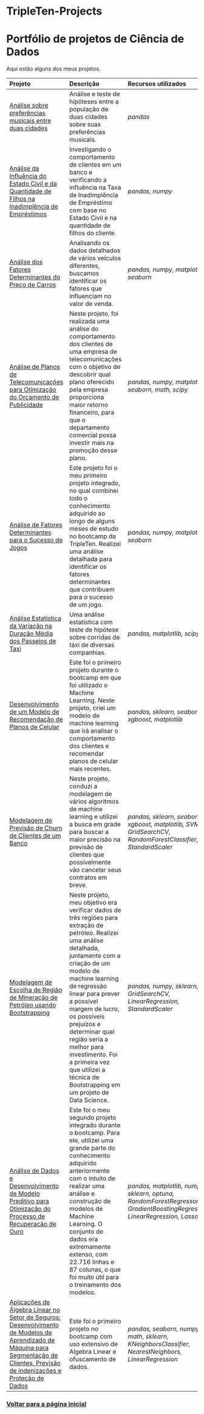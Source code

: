 # TripleTen-Projects

# Portfólio de projetos de Ciência de Dados

Aqui estão alguns dos meus projetos.

| Projeto               | Descrição                                                                                   | Recursos utilizados            |
|:--------------------- |:------------------------------------------------------------------------------------------- |:------------------------------ |
|[Análise sobre preferências musicais entre duas cidades](https://github.com/daneilcempus/TripleTen-Projects/blob/main/Projeto%201%20-%20Musica%20da%20Cidade%20Grande/project_music.ipynb)|Análise e teste de hipóteses entre a população de duas cidades sobre suas preferências musicais.|*pandas*|
|[Análise da Influência do Estado Civil e da Quantidade de Filhos na Inadimplência de Empréstimos](https://github.com/daneilcempus/TripleTen-Projects/blob/main/Projeto%202%20-%20%20An%C3%A1lise%20de%20Inadimpl%C3%AAncia%20Banc%C3%A1ria/bank_analysis.ipynb)|Investigando o comportamento de clientes em um banco e verificando a influência na Taxa de Inadimplência de Empréstimo com base no Estado Civil e na quantidade de filhos do cliente.|*pandas, numpy*|
|[Análise dos Fatores Determinantes do Preço de Carros](https://github.com/daneilcempus/TripleTen-Projects/blob/main/Projeto%203%20-%20An%C3%A1lise%20de%20Fatores%20que%20Influenciam%20Pre%C3%A7os%20de%20Carros/car_price.ipynb)|Analisando os dados detalhados de vários veículos diferentes, buscamos identificar os fatores que influenciam no valor de venda.|*pandas, numpy, matplotlib, seaborn*|
|[Análise de Planos de Telecomunicações para Otimização do Orçamento de Publicidade](https://github.com/daneilcempus/TripleTen-Projects/blob/main/Projeto%204%20-%20Planos%20de%20empresa%20de%20telecomunica%C3%A7%C3%B5es/telecommunications_plans.ipynb)|Neste projeto, foi realizada uma análise do comportamento dos clientes de uma empresa de telecomunicações com o objetivo de descobrir qual plano oferecido pela empresa proporciona maior retorno financeiro, para que o departamento comercial possa investir mais na promoção desse plano.|*pandas, numpy, matplotlib, seaborn, math, scipy*|
|[Análise de Fatores Determinantes para o Sucesso de Jogos](https://github.com/daneilcempus/TripleTen-Projects/blob/main/Projeto%205%20-%20Venda%20de%20games/game_sales.ipynb)|Este projeto foi o meu primeiro projeto integrado, no qual combinei todo o conhecimento adquirido ao longo de alguns meses de estudo no bootcamp da TripleTen. Realizei uma análise detalhada para identificar os fatores determinantes que contribuem para o sucesso de um jogo.|*pandas, numpy, matplotlib, seaborn*|
|[Análise Estatística da Variação na Duração Média dos Passeios de Taxi](https://github.com/daneilcempus/TripleTen-Projects/blob/main/Projeto%206%20-%20An%C3%A1lise%20Estat%C3%ADstica%20de%20Corridas%20de%20taxi/50a8e898-d365-4906-bb89-f4b1f04dd3fb.ipynb)|Uma análise estatística com teste de hipótese sobre corridas de táxi de diversas companhias.|*pandas, matplotlib, scipy*|
|[Desenvolvimento de um Modelo de Recomendação de Planos de Celular](https://github.com/daneilcempus/TripleTen-Projects/blob/main/Projeto%207%20-%20Modelo%20de%20Recomenda%C3%A7%C3%A3o%20de%20Planos%20de%20Celular/new_cellfone_plans.ipynb)|Este foi o primeiro projeto durante o bootcamp em que foi utilizado o Machine Learning. Neste projeto, criei um modelo de machine learning que irá analisar o comportamento dos clientes e recomendar planos de celular mais recentes.|*pandas, sklearn, seaborn, xgboost, matplotlib*|
|[Modelagem de Previsão de Churn de Clientes de um Banco](https://github.com/daneilcempus/TripleTen-Projects/blob/main/Projeto%208%20-%20Modelagem%20de%20Previs%C3%A3o%20de%20Churn%20de%20Clientes%20de%20um%20Banco/churn_ml_model.ipynb)|Neste projeto, conduzi a modelagem de vários algoritmos de machine learning e utilizei a busca em grade para buscar a maior precisão na previsão de clientes que possivelmente vão cancelar seus contratos em breve.|*pandas, sklearn, seaborn, xgboost, matplotlib, SVM, GridSearchCV, RandomForestClassifier, StandardScaler*|
|[Modelagem de Escolha de Região de Mineração de Petróleo usando Bootstrapping](https://github.com/daneilcempus/TripleTen-Projects/blob/main/Projeto%209%20-%20Modelagem%20de%20Escolha%20de%20Regi%C3%A3o%20de%20Minera%C3%A7%C3%A3o%20de%20Petr%C3%B3leo/oil_region_model.ipynb)|Neste projeto, meu objetivo era verificar dados de três regiões para extração de petróleo. Realizei uma análise detalhada, juntamente com a criação de um modelo de machine learning de regressão linear para prever a possível margem de lucro, os possíveis prejuízos e determinar qual região seria a melhor para investimento. Foi a primeira vez que utilizei a técnica de Bootstrapping em um projeto de Data Science.|*pandas, numpy, sklearn, GridSearchCV, LinearRegression, StandardScaler*|
|[Análise de Dados e Desenvolvimento de Modelo Preditivo para Otimização do Processo de Recuperação de Ouro](https://github.com/daneilcempus/TripleTen-Projects/blob/main/Projeto%2010%20-%20Modelagem%20para%20Extra%C3%A7%C3%A3o%20de%20Metais/model_metal.ipynb)|Este foi o meu segundo projeto integrado durante o bootcamp. Para ele, utilizei uma grande parte do conhecimento adquirido anteriormente com o intuito de realizar uma análise e construção de modelos de Machine Learning. O conjunto de dados era extremamente extenso, com 22.716 linhas e 87 colunas, o que foi muito útil para o treinamento dos modelos.|*pandas, matplotlib, numpy, sklearn, optuna, RandomForestRegressor, GradientBoostingRegressor, LinearRegression, Lasso*|
|[Aplicações de Álgebra Linear no Setor de Seguros: Desenvolvimento de Modelos de Aprendizado de Máquina para Segmentação de Clientes, Previsão de indenizações e Proteção de Dados](https://github.com/daneilcempus/TripleTen-Projects/blob/main/Projeto%2011%20-%20Projeto%20com%20uso%20de%20Algebra%20Linear/757c2a40-793a-427d-abca-88b28aee5682.ipynb)|Este foi o primeiro projeto no bootcamp com uso extensivo de Algebra Linear e ofuscamento de dados.|*pandas, seaborn, numpy, math, sklearn, KNeighborsClassifier, NearestNeighbors, LinearRegression*|



### [Voltar para a página inicial](https://github.com/diego-analytics)

